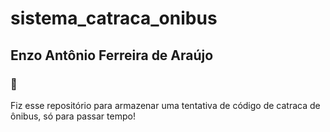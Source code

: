 # sistema_catraca_onibus
## Enzo Antônio Ferreira de Araújo
 ### 🚌
 Fiz esse repositório para armazenar uma tentativa de código de catraca de ônibus, só para passar tempo!
